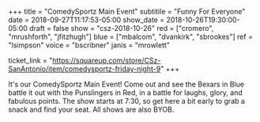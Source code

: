 +++
title = "ComedySportz Main Event"
subtitile = "Funny For Everyone"
date = 2018-09-27T11:17:53-05:00
show_date = 2018-10-26T19:30:00-05:00
draft = false
show = "csz-2018-10-26"
red = ["cromero", "mrushforth", "jfitzhugh"]
blue = ["mbalcom", "dvankirk", "sbrookes"]
ref = "lsimpson"
voice = "bscribner"
janis = "mrowlett"


ticket_link = "https://squareup.com/store/CSz-SanAntonio/item/comedysportz-friday-night-9"
+++

It's our ComedySportz Main Event! Come out and see the Bexars in Blue battle it out with the Punslingers in Red, in a battle for laughs, glory, and fabulous points. The show starts at 7:30, so get here a bit early to grab a snack and find your seat. All shows are also BYOB.

